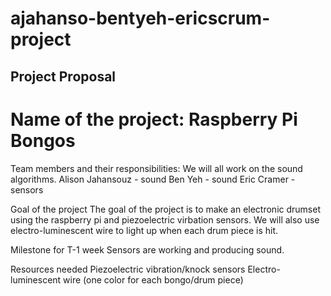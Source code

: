 # ajahanso-bentyeh-ericscrum-project
   
## Project Proposal ##

# Name of the project: Raspberry Pi Bongos #

Team members and their responsibilities:
	We will all work on the sound algorithms.
	Alison Jahansouz - sound
	Ben Yeh - sound 
	Eric Cramer - sensors

Goal of the project
	The goal of the project is to make an electronic drumset using the raspberry pi
	and piezoelectric virbation sensors. We will also use electro-luminescent wire
	to light up when each drum piece is hit. 

Milestone for T-1 week
	Sensors are working and producing sound.

Resources needed
	Piezoelectric vibration/knock sensors
	Electro-luminescent wire (one color for each bongo/drum piece)
